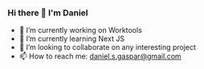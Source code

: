 ### Hi there 👋 I'm Daniel
- 🔭 I’m currently working on Worktools
- 🌱 I’m currently learning Next JS
- 👯 I’m looking to collaborate on any interesting project
- 📫 How to reach me: daniel.s.gaspar@gmail.com

<!--
**DanielSGaspar/DanielSGaspar** is a ✨ _special_ ✨ repository because its `README.md` (this file) appears on your GitHub profile.

Here are some ideas to get you started:

- 🔭 I’m currently working on ...
- 🌱 I’m currently learning React
- 👯 I’m looking to collaborate on any interesting project
- 🤔 I’m looking for help with ...
- 💬 Ask me about ...
- 📫 How to reach me: ...
- 😄 Pronouns: ...
- ⚡ Fun fact: ...
-->
